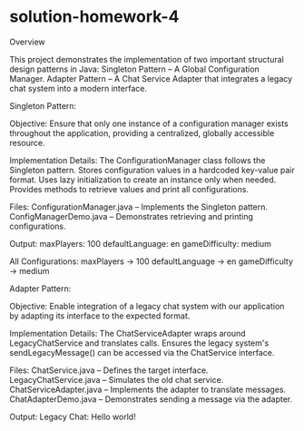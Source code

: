 # solution-homework-4

Overview

This project demonstrates the implementation of two important structural design patterns in Java:
Singleton Pattern – A Global Configuration Manager.
Adapter Pattern – A Chat Service Adapter that integrates a legacy chat system into a modern interface.

Singleton Pattern:

Objective:
Ensure that only one instance of a configuration manager exists throughout the application, providing a centralized, globally accessible resource.

Implementation Details:
The ConfigurationManager class follows the Singleton pattern.
Stores configuration values in a hardcoded key-value pair format.
Uses lazy initialization to create an instance only when needed.
Provides methods to retrieve values and print all configurations.

Files:
ConfigurationManager.java – Implements the Singleton pattern.
ConfigManagerDemo.java – Demonstrates retrieving and printing configurations.

Output:
maxPlayers: 100
defaultLanguage: en
gameDifficulty: medium

All Configurations:
maxPlayers → 100
defaultLanguage → en
gameDifficulty → medium



Adapter Pattern:

Objective:
Enable integration of a legacy chat system with our application by adapting its interface to the expected format.

Implementation Details:
The ChatServiceAdapter wraps around LegacyChatService and translates calls.
Ensures the legacy system's sendLegacyMessage() can be accessed via the ChatService interface.

Files:
ChatService.java – Defines the target interface.
LegacyChatService.java – Simulates the old chat service.
ChatServiceAdapter.java – Implements the adapter to translate messages.
ChatAdapterDemo.java – Demonstrates sending a message via the adapter.

Output:
Legacy Chat: Hello world!

